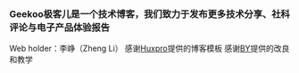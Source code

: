 ### Geekoo极客儿是一个技术博客，我们致力于发布更多技术分享、社科评论与电子产品体验报告
Web holder：李峥（Zheng Li）
感谢[Huxpro](https://github.com/huxpro)提供的博客模板
感谢[BY](https://github.com/qiubaiying)提供的改良和教学